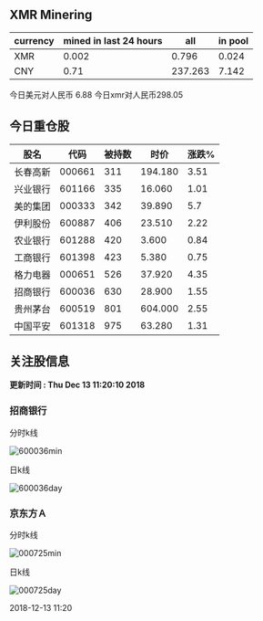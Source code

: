 ## XMR Minering

|currency|mined in last 24 hours|all|in pool|
|---|---|---|---|
|XMR|0.002|0.796|0.024|
|CNY|0.71|237.263|7.142|

今日美元对人民币 6.88	今日xmr对人民币298.05


## 今日重仓股 

|股名|代码|被持数|时价|涨跌%|
|---|---|---|---|---|
|长春高新|000661|311|194.180|3.51|
|兴业银行|601166|335|16.060|1.01|
|美的集团|000333|342|39.890|5.7|
|伊利股份|600887|406|23.510|2.22|
|农业银行|601288|420|3.600|0.84|
|工商银行|601398|423|5.380|0.75|
|格力电器|000651|526|37.920|4.35|
|招商银行|600036|630|28.900|1.55|
|贵州茅台|600519|801|604.000|2.55|
|中国平安|601318|975|63.280|1.31|

## 关注股信息
**更新时间 : Thu Dec 13 11:20:10 2018**
### 招商银行 
分时k线

![600036min](http://image.sinajs.cn/newchart/min/n/sh600036.gif)

日k线

![600036day](http://image.sinajs.cn/newchart/daily/n/sh600036.gif)

### 京东方Ａ 
分时k线

![000725min](http://image.sinajs.cn/newchart/min/n/sz000725.gif)

日k线

![000725day](http://image.sinajs.cn/newchart/daily/n/sz000725.gif)

2018-12-13 11:20